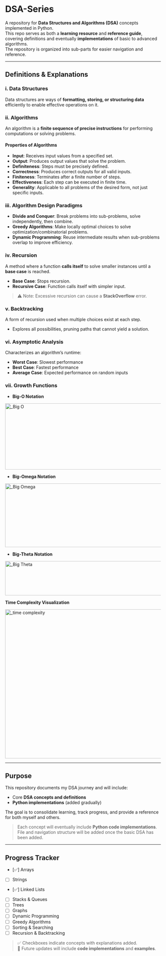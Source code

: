 # DSA-Series

A repository for **Data Structures and Algorithms (DSA)** concepts implemented in Python.  
This repo serves as both a **learning resource** and **reference guide**, covering definitions and eventually **implementations** of basic to advanced algorithms.  
The repository is organized into sub-parts for easier navigation and reference.

---

## **Definitions & Explanations**

### i. Data Structures

Data structures are ways of **formatting, storing, or structuring data** efficiently to enable effective operations on it.

### ii. Algorithms

An algorithm is a **finite sequence of precise instructions** for performing computations or solving problems.

#### **Properties of Algorithms**

- **Input**: Receives input values from a specified set.  
- **Output**: Produces output values that solve the problem.  
- **Definiteness**: Steps must be precisely defined.  
- **Correctness**: Produces correct outputs for all valid inputs.  
- **Finiteness**: Terminates after a finite number of steps.  
- **Effectiveness**: Each step can be executed in finite time.  
- **Generality**: Applicable to all problems of the desired form, not just specific inputs.

### iii. Algorithm Design Paradigms

- **Divide and Conquer**: Break problems into sub-problems, solve independently, then combine.  
- **Greedy Algorithms**: Make locally optimal choices to solve optimization/combinatorial problems.  
- **Dynamic Programming**: Reuse intermediate results when sub-problems overlap to improve efficiency.

### iv. Recursion

A method where a function **calls itself** to solve smaller instances until a **base case** is reached.  

- **Base Case**: Stops recursion.  
- **Recursive Case**: Function calls itself with simpler input.  

> ⚠️ Note: Excessive recursion can cause a **StackOverflow** error.

### v. Backtracking

A form of recursion used when multiple choices exist at each step.  

- Explores all possibilities, pruning paths that cannot yield a solution.  

### vi. Asymptotic Analysis

Characterizes an algorithm’s runtime:  

- **Worst Case**: Slowest performance  
- **Best Case**: Fastest performance  
- **Average Case**: Expected performance on random inputs

### vii. Growth Functions

- **Big-O Notation**

<img width="936" height="214" alt="_Big O" src="https://github.com/user-attachments/assets/0e20753b-e89b-4e39-8ffa-088655cc3f14" />

- **Big-Omega Notation**

<img width="931" height="206" alt="_Big Omega" src="https://github.com/user-attachments/assets/78ad71e8-834c-486e-9b57-f436fa0a9659" />

- **Big-Theta Notation**

<img width="742" height="111" alt="_Big Theta" src="https://github.com/user-attachments/assets/2b8499b1-55a7-4da4-bb44-d1ad54877aeb" />

**Time Complexity Visualization**

<img width="1225" height="482" alt="_time complexity" src="https://github.com/user-attachments/assets/3c859e39-0827-43ed-a524-11d43e459d9c" />

---

## **Purpose**

This repository documents my DSA journey and will include:  

- Core **DSA concepts and definitions**  
- **Python implementations** (added gradually)  

The goal is to consolidate learning, track progress, and provide a reference for both myself and others.

> Each concept will eventually include **Python code implementations**.
> File and navigation structure will be added once the basic DSA has been added.

---

## **Progress Tracker**

- [✅] Arrays  
- [ ] Strings  
- [✅] Linked Lists  
- [ ] Stacks & Queues  
- [ ] Trees  
- [ ] Graphs  
- [ ] Dynamic Programming  
- [ ] Greedy Algorithms  
- [ ] Sorting & Searching  
- [ ] Recursion & Backtracking  

> ✅ Checkboxes indicate concepts with explanations added.  
> 📝 Future updates will include **code implementations** and **examples**.
